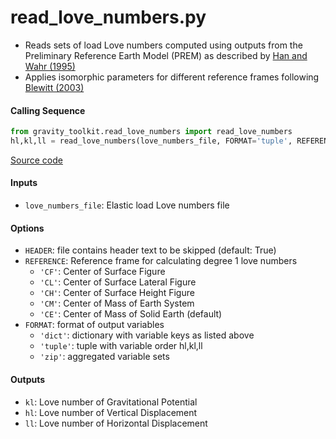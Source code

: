 read_love_numbers.py
====================

 - Reads sets of load Love numbers computed using outputs from the Preliminary Reference Earth Model (PREM) as described by [Han and Wahr (1995)](https://doi.org/10.1111/j.1365-246X.1995.tb01819.x)
 - Applies isomorphic parameters for different reference frames following [Blewitt (2003)](https://doi.org/10.1029/2002JB002082)

#### Calling Sequence
```python
from gravity_toolkit.read_love_numbers import read_love_numbers
hl,kl,ll = read_love_numbers(love_numbers_file, FORMAT='tuple', REFERENCE='CF')
```
[Source code](https://github.com/tsutterley/read-GRACE-harmonics/blob/master/gravity_toolkit/read_love_numbers.py)

#### Inputs
 - `love_numbers_file`: Elastic load Love numbers file

#### Options
 - `HEADER`: file contains header text to be skipped (default: True)
 - `REFERENCE`: Reference frame for calculating degree 1 love numbers
     * `'CF'`: Center of Surface Figure
     * `'CL'`: Center of Surface Lateral Figure
     * `'CH'`: Center of Surface Height Figure
     * `'CM'`: Center of Mass of Earth System
     * `'CE'`: Center of Mass of Solid Earth (default)
 - `FORMAT`: format of output variables
     * `'dict'`: dictionary with variable keys as listed above
     * `'tuple'`: tuple with variable order hl,kl,ll
     * `'zip'`: aggregated variable sets

#### Outputs
 - `kl`: Love number of Gravitational Potential
 - `hl`: Love number of Vertical Displacement
 - `ll`: Love number of Horizontal Displacement
